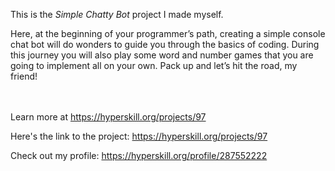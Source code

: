 This is the *Simple Chatty Bot* project I made myself.


<p>Here, at the beginning of your programmer&rsquo;s path, creating a simple console chat bot will do wonders to guide you through the basics of coding. During this journey you will also play some word and number games that you are going to implement all on your own. Pack up and let&rsquo;s hit the road, my friend!</p><br/><br/>Learn more at <a href="https://hyperskill.org/projects/97?utm_source=ide&utm_medium=ide&utm_campaign=ide&utm_content=project-card">https://hyperskill.org/projects/97</a>

Here's the link to the project: https://hyperskill.org/projects/97

Check out my profile: https://hyperskill.org/profile/287552222